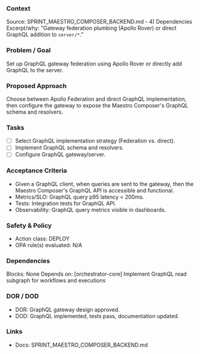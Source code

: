 ### Context
Source: SPRINT_MAESTRO_COMPOSER_BACKEND.md - 4) Dependencies
Excerpt/why: "Gateway federation plumbing (Apollo Rover) or direct GraphQL addition to `server/*`."

### Problem / Goal
Set up GraphQL gateway federation using Apollo Rover or directly add GraphQL to the server.

### Proposed Approach
Choose between Apollo Federation and direct GraphQL implementation, then configure the gateway to expose the Maestro Composer's GraphQL schema and resolvers.

### Tasks
- [ ] Select GraphQL implementation strategy (Federation vs. direct).
- [ ] Implement GraphQL schema and resolvers.
- [ ] Configure GraphQL gateway/server.

### Acceptance Criteria
- Given a GraphQL client, when queries are sent to the gateway, then the Maestro Composer's GraphQL API is accessible and functional.
- Metrics/SLO: GraphQL query p95 latency < 200ms.
- Tests: Integration tests for GraphQL API.
- Observability: GraphQL query metrics visible in dashboards.

### Safety & Policy
- Action class: DEPLOY
- OPA rule(s) evaluated: N/A

### Dependencies
Blocks: None
Depends on: [orchestrator-core] Implement GraphQL read subgraph for workflows and executions

### DOR / DOD
- DOR: GraphQL gateway design approved.
- DOD: GraphQL implemented, tests pass, documentation updated.

### Links
- Docs: SPRINT_MAESTRO_COMPOSER_BACKEND.md
